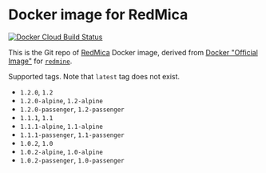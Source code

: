 # Docker image for RedMica

[![Docker Cloud Build Status](https://img.shields.io/docker/cloud/build/iquiw/redmica)](https://hub.docker.com/r/iquiw/redmica)

This is the Git repo of [RedMica](https://github.com/redmica/redmica) Docker image, derived from [Docker "Official Image"](https://github.com/docker-library/official-images#what-are-official-images) for [`redmine`](https://hub.docker.com/_/redmine/).

Supported tags. Note that `latest` tag does not exist.

* `1.2.0`, `1.2`
* `1.2.0-alpine`, `1.2-alpine`
* `1.2.0-passenger`, `1.2-passenger`
* `1.1.1`, `1.1`
* `1.1.1-alpine`, `1.1-alpine`
* `1.1.1-passenger`, `1.1-passenger`
* `1.0.2`, `1.0`
* `1.0.2-alpine`, `1.0-alpine`
* `1.0.2-passenger`, `1.0-passenger`
